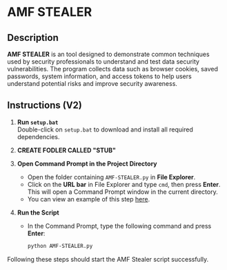 # AMF STEALER

## Description
**AMF STEALER** is an tool designed to demonstrate common techniques used by security professionals to understand and test data security vulnerabilities. The program collects data such as browser cookies, saved passwords, system information, and access tokens to help users understand potential risks and improve security awareness.

## Instructions (V2)

1. **Run `setup.bat`**  
   Double-click on `setup.bat` to download and install all required dependencies.

2. **CREATE FODLER CALLED "STUB"**

3. **Open Command Prompt in the Project Directory**
   - Open the folder containing `AMF-STEALER.py` in **File Explorer**.
   - Click on the **URL bar** in File Explorer and type `cmd`, then press **Enter**. This will open a Command Prompt window in the current directory.
   - You can view an example of this step [here](https://imgur.com/a/LyTfPW7).

4. **Run the Script**
   - In the Command Prompt, type the following command and press **Enter**:
     ```bash
     python AMF-STEALER.py
     ```

Following these steps should start the AMF Stealer script successfully.
